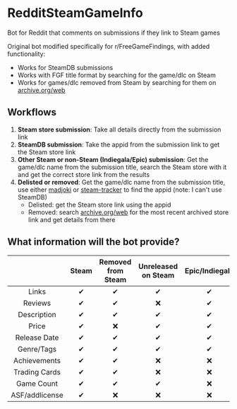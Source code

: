 # RedditSteamGameInfo
Bot for Reddit that comments on submissions if they link to Steam games

Original bot modified specifically for r/FreeGameFindings, with added functionality:
- Works for SteamDB submissions
- Works with FGF title format by searching for the game/dlc on Steam
- Works for games/dlc removed from Steam by searching for them on [archive.org/web](https://archive.org/web)

## Workflows

1. **Steam store submission**: Take all details directly from the submission link
2. **SteamDB submission**: Take the appid from the submission link to get the Steam store link
3. **Other Steam or non-Steam (Indiegala/Epic) submission**: Get the game/dlc name from the submission title, search the Steam store with it and get the correct store link from the results
4. **Delisted or removed**: Get the game/dlc name from the submission title, use either [madjoki](https://steam.madjoki.com/apps/banned) or [steam-tracker](https://steam-tracker.com/) to find the appid (note: I can't use SteamDB)
    - Delisted: get the Steam store link using the appid
    - Removed: search [archive.org/web](https://archive.org/web) for the most recent archived store link and get details from there

## What information will the bot provide?

|                |   Steam  | Removed from Steam | Unreleased on Steam | Epic/Indiegala |
|:--------------:|:--------:|:------------------:|:-------------------:|:--------------:|
|      Links     | &#10004; |      &#10004;      |       &#10004;      |    &#10004;    |
|     Reviews    | &#10004; |      &#10004;      |       &#10060;      |    &#10004;    |
|   Description  | &#10004; |      &#10004;      |       &#10004;      |    &#10004;    |
|      Price     | &#10004; |      &#10060;      |       &#10004;      |    &#10004;    |
|  Release Date  | &#10004; |      &#10004;      |       &#10004;      |    &#10004;    |
|   Genre/Tags   | &#10004; |      &#10004;      |       &#10004;      |    &#10004;    |
|  Achievements  | &#10004; |      &#10004;      |       &#10060;      |    &#10060;    |
|  Trading Cards | &#10004; |      &#10004;      |       &#10060;      |    &#10060;    |
|   Game Count   | &#10004; |      &#10004;      |       &#10004;      |    &#10060;    |
| ASF/addlicense | &#10004; |      &#10060;      |       &#10060;      |    &#10060;    |
